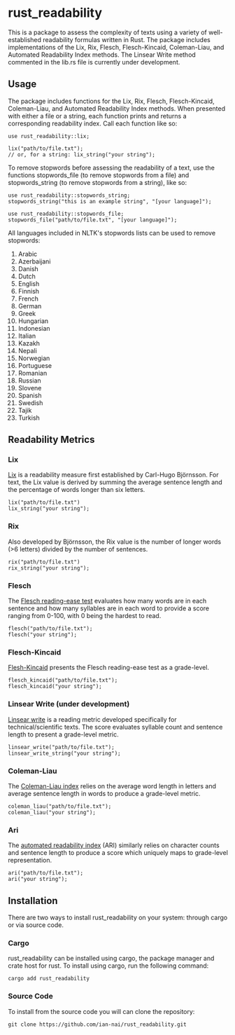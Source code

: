 # rust_readability
This is a package to assess the complexity of texts using a variety of well-established readability formulas written in Rust. The package includes implementations of the Lix, Rix, Flesch, Flesch-Kincaid, Coleman-Liau, and Automated Readability Index methods. The Linsear Write method commented in the lib.rs file is currently under development.

## Usage
The package includes functions for the Lix, Rix, Flesch, Flesch-Kincaid, Coleman-Liau, and Automated Readability Index methods. When presented with either a file or a string, each function prints and returns a corresponding readability index. Call each function like so:

```
use rust_readability::lix;

lix("path/to/file.txt");
// or, for a string: lix_string("your string");
```
To remove stopwords before assessing the readability of a text, use the functions stopwords_file (to remove stopwords from a file) and stopwords_string (to remove stopwords from a string), like so:

```
use rust_readability::stopwords_string;
stopwords_string("this is an example string", "[your language]");

use rust_readability::stopwords_file;
stopwords_file("path/to/file.txt", "[your language]");
```

All languages included in NLTK's stopwords lists can be used to remove stopwords:
1. Arabic 
2. Azerbaijani
3. Danish
4. Dutch
5. English
6. Finnish
7. French 
8. German 
9. Greek
10. Hungarian 
11. Indonesian
12. Italian 
13. Kazakh 
14. Nepali 
15. Norwegian 
16. Portuguese 
17. Romanian 
18. Russian 
19. Slovene 
20. Spanish 
21. Swedish 
22. Tajik 
23. Turkish

## Readability Metrics 

### Lix 
[Lix](https://en.wikipedia.org/wiki/Lix_(readability_test)) is a readability measure first established by Carl-Hugo Björnsson. For text, the Lix value is derived by summing the average sentence length and the percentage of words longer than six letters. 
```
lix("path/to/file.txt")
lix_string("your string");
```

### Rix 
Also developed by Björnsson, the Rix value is the number of longer words (>6 letters) divided by the number of sentences. 
```
rix("path/to/file.txt")
rix_string("your string");
```

### Flesch
The [Flesch reading-ease test](https://en.wikipedia.org/wiki/Flesch%E2%80%93Kincaid_readability_tests) evaluates how many words are in each sentence and how many syllables are in each word to provide a score ranging from 0-100, with 0 being the hardest to read. 
```
flesch("path/to/file.txt");
flesch("your string");
```

### Flesch-Kincaid
[Flesh-Kincaid](https://en.wikipedia.org/wiki/Flesch%E2%80%93Kincaid_readability_tests) presents the Flesch reading-ease test as a grade-level. 
```
flesch_kincaid("path/to/file.txt");
flesch_kincaid("your string");
```

### Linsear Write (under development)
[Linsear write](https://en.wikipedia.org/wiki/Linsear_Write) is a reading metric developed specifically for technical/scientific texts. The score evaluates syllable count and sentence length to present a grade-level metric. 
```
linsear_write("path/to/file.txt");
linsear_write_string("your string");
```
### Coleman-Liau
The [Coleman-Liau index](https://en.wikipedia.org/wiki/Coleman%E2%80%93Liau_index) relies on the average word length in letters and average sentence length in words to produce a grade-level metric. 
```
coleman_liau("path/to/file.txt");
coleman_liau("your string");
```
### Ari 
The [automated readability index](https://en.wikipedia.org/wiki/Automated_readability_index) (ARI) similarly relies on character counts and sentence length to produce a score which uniquely maps to grade-level representation.
```
ari("path/to/file.txt");
ari("your string");
```
## Installation
There are two ways to install rust_readability on your system: through cargo or via source code.
### Cargo
rust_readability can be installed using cargo, the package manager and crate host for rust. To install using cargo, run the following command:
```
cargo add rust_readability
```
### Source Code
To install from the source code you will can clone the repository:
```
git clone https://github.com/ian-nai/rust_readability.git
```
